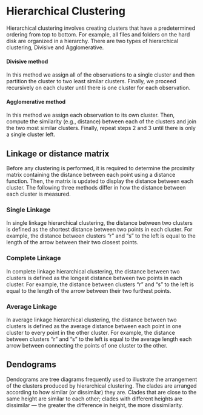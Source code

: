 # Hierarchical Clustering

Hierarchical clustering involves creating clusters that have a predetermined ordering from top to bottom. For example, all files and folders on the hard disk are organized in a hierarchy. There are two types of hierarchical clustering, Divisive and Agglomerative.

#### Divisive method

In this method we assign all of the observations to a single cluster and then partition the cluster to two least similar clusters. Finally, we proceed recursively on each cluster until there is one cluster for each observation.

#### Agglomerative method 

In this method we assign each observation to its own cluster. Then, compute the similarity (e.g., distance) between each of the clusters and join the two most similar clusters. Finally, repeat steps 2 and 3 until there is only a single cluster left.

## Linkage or distance matrix

Before any clustering is performed, it is required to determine the proximity matrix containing the distance between each point using a distance function. Then, the matrix is updated to display the distance between each cluster. The following three methods differ in how the distance between each cluster is measured.

### Single Linkage 

In single linkage hierarchical clustering, the distance between two clusters is defined as the shortest distance between two points in each cluster. For example, the distance between clusters “r” and “s” to the left is equal to the length of the arrow between their two closest points.

### Complete Linkage 

In complete linkage hierarchical clustering, the distance between two clusters is defined as the longest distance between two points in each cluster. For example, the distance between clusters “r” and “s” to the left is equal to the length of the arrow between their two furthest points.

### Average Linkage 

In average linkage hierarchical clustering, the distance between two clusters is defined as the average distance between each point in one cluster to every point in the other cluster. For example, the distance between clusters “r” and “s” to the left is equal to the average length each arrow between connecting the points of one cluster to the other.

## Dendograms

Dendograms are tree diagrams frequently used to illustrate the arrangement of the clusters produced by hierarchical clustering. The clades are arranged according to how similar (or dissimilar) they are. Clades that are close to the same height are similar to each other; clades with different heights are dissimilar — the greater the difference in height, the more dissimilarity.
